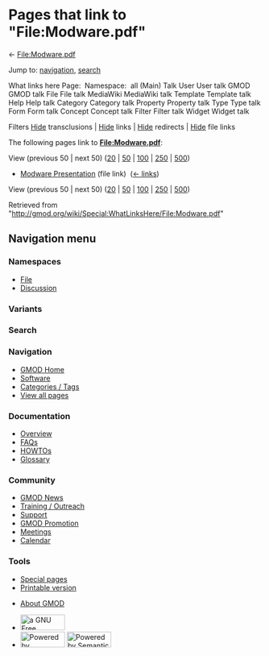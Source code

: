 <div id="mw-page-base" class="noprint">

</div>

<div id="mw-head-base" class="noprint">

</div>

<div id="content" class="mw-body" role="main">

<span id="top"></span>

<div id="mw-js-message" style="display:none;">

</div>



# <span dir="auto">Pages that link to "File:Modware.pdf"</span>

<div id="bodyContent">

<div id="contentSub">

← [File:Modware.pdf](/wiki/File:Modware.pdf "File:Modware.pdf")

</div>

<div id="jump-to-nav" class="mw-jump">

Jump to: [navigation](#mw-navigation), [search](#p-search)

</div>

<div id="mw-content-text">

What links here Page:  Namespace:  all (Main) Talk User User talk GMOD
GMOD talk File File talk MediaWiki MediaWiki talk Template Template talk
Help Help talk Category Category talk Property Property talk Type Type
talk Form Form talk Concept Concept talk Filter Filter talk Widget
Widget talk

Filters
[Hide](/mediawiki/index.php?title=Special:WhatLinksHere/File:Modware.pdf&hidetrans=1 "Special:WhatLinksHere/File:Modware.pdf")
transclusions \|
[Hide](/mediawiki/index.php?title=Special:WhatLinksHere/File:Modware.pdf&hidelinks=1 "Special:WhatLinksHere/File:Modware.pdf")
links \|
[Hide](/mediawiki/index.php?title=Special:WhatLinksHere/File:Modware.pdf&hideredirs=1 "Special:WhatLinksHere/File:Modware.pdf")
redirects \|
[Hide](/mediawiki/index.php?title=Special:WhatLinksHere/File:Modware.pdf&hideimages=1 "Special:WhatLinksHere/File:Modware.pdf")
file links

The following pages link to
**[File:Modware.pdf](/wiki/File:Modware.pdf "File:Modware.pdf")**:

View (previous 50 \| next 50)
([20](/mediawiki/index.php?title=Special:WhatLinksHere/File:Modware.pdf&limit=20 "Special:WhatLinksHere/File:Modware.pdf")
\|
[50](/mediawiki/index.php?title=Special:WhatLinksHere/File:Modware.pdf&limit=50 "Special:WhatLinksHere/File:Modware.pdf")
\|
[100](/mediawiki/index.php?title=Special:WhatLinksHere/File:Modware.pdf&limit=100 "Special:WhatLinksHere/File:Modware.pdf")
\|
[250](/mediawiki/index.php?title=Special:WhatLinksHere/File:Modware.pdf&limit=250 "Special:WhatLinksHere/File:Modware.pdf")
\|
[500](/mediawiki/index.php?title=Special:WhatLinksHere/File:Modware.pdf&limit=500 "Special:WhatLinksHere/File:Modware.pdf"))

- [Modware
  Presentation](/wiki/Modware_Presentation "Modware Presentation") (file
  link) ‎ <span class="mw-whatlinkshere-tools">([←
  links](/mediawiki/index.php?title=Special:WhatLinksHere&target=Modware+Presentation "Special:WhatLinksHere"))</span>

View (previous 50 \| next 50)
([20](/mediawiki/index.php?title=Special:WhatLinksHere/File:Modware.pdf&limit=20 "Special:WhatLinksHere/File:Modware.pdf")
\|
[50](/mediawiki/index.php?title=Special:WhatLinksHere/File:Modware.pdf&limit=50 "Special:WhatLinksHere/File:Modware.pdf")
\|
[100](/mediawiki/index.php?title=Special:WhatLinksHere/File:Modware.pdf&limit=100 "Special:WhatLinksHere/File:Modware.pdf")
\|
[250](/mediawiki/index.php?title=Special:WhatLinksHere/File:Modware.pdf&limit=250 "Special:WhatLinksHere/File:Modware.pdf")
\|
[500](/mediawiki/index.php?title=Special:WhatLinksHere/File:Modware.pdf&limit=500 "Special:WhatLinksHere/File:Modware.pdf"))

</div>

<div class="printfooter">

Retrieved from
"<http://gmod.org/wiki/Special:WhatLinksHere/File:Modware.pdf>"

</div>

<div id="catlinks" class="catlinks catlinks-allhidden">

</div>

<div class="visualClear">

</div>

</div>

</div>

<div id="mw-navigation">

## Navigation menu

<div id="mw-head">



<div id="left-navigation">

<div id="p-namespaces" class="vectorTabs" role="navigation"
aria-labelledby="p-namespaces-label">

### Namespaces

- <span id="ca-nstab-image"><a href="/wiki/File:Modware.pdf" accesskey="c"
  title="View the file page [c]">File</a></span>
- <span id="ca-talk"><a
  href="/mediawiki/index.php?title=File_talk:Modware.pdf&amp;action=edit&amp;redlink=1"
  accesskey="t"
  title="Discussion about the content page [t]">Discussion</a></span>

</div>

<div id="p-variants" class="vectorMenu emptyPortlet" role="navigation"
aria-labelledby="p-variants-label">

### 

### Variants[](#)

<div class="menu">

</div>

</div>

</div>

<div id="right-navigation">





</div>

<div id="p-search" role="search">

### Search

<div id="simpleSearch">

</div>

</div>

</div>

</div>

<div id="mw-panel">

<div id="p-logo" role="banner">

<a href="/wiki/Main_Page"
style="background-image: url(http://gmod.org/images/GMOD-cogs.png);"
title="Visit the main page"></a>

</div>

<div id="p-Navigation" class="portal" role="navigation"
aria-labelledby="p-Navigation-label">

### Navigation

<div class="body">

- <span id="n-GMOD-Home">[GMOD Home](/wiki/Main_Page)</span>
- <span id="n-Software">[Software](/wiki/GMOD_Components)</span>
- <span id="n-Categories-.2F-Tags">[Categories /
  Tags](/wiki/Categories)</span>
- <span id="n-View-all-pages">[View all
  pages](/wiki/Special:AllPages)</span>

</div>

</div>

<div id="p-Documentation" class="portal" role="navigation"
aria-labelledby="p-Documentation-label">

### Documentation

<div class="body">

- <span id="n-Overview">[Overview](/wiki/Overview)</span>
- <span id="n-FAQs">[FAQs](/wiki/Category:FAQ)</span>
- <span id="n-HOWTOs">[HOWTOs](/wiki/Category:HOWTO)</span>
- <span id="n-Glossary">[Glossary](/wiki/Glossary)</span>

</div>

</div>

<div id="p-Community" class="portal" role="navigation"
aria-labelledby="p-Community-label">

### Community

<div class="body">

- <span id="n-GMOD-News">[GMOD News](/wiki/GMOD_News)</span>
- <span id="n-Training-.2F-Outreach">[Training /
  Outreach](/wiki/Training_and_Outreach)</span>
- <span id="n-Support">[Support](/wiki/Support)</span>
- <span id="n-GMOD-Promotion">[GMOD
  Promotion](/wiki/GMOD_Promotion)</span>
- <span id="n-Meetings">[Meetings](/wiki/Meetings)</span>
- <span id="n-Calendar">[Calendar](/wiki/Calendar)</span>

</div>

</div>

<div id="p-tb" class="portal" role="navigation"
aria-labelledby="p-tb-label">

### Tools

<div class="body">

- <span id="t-specialpages"><a href="/wiki/Special:SpecialPages" accesskey="q"
  title="A list of all special pages [q]">Special pages</a></span>
- <span id="t-print"><a
  href="/mediawiki/index.php?title=Special:WhatLinksHere/File:Modware.pdf&amp;printable=yes"
  rel="alternate" accesskey="p"
  title="Printable version of this page [p]">Printable version</a></span>

</div>

</div>

</div>

</div>

<div id="footer" role="contentinfo">

- <span id="footer-places-about">[About
  GMOD](/wiki/GMOD:About "GMOD:About")</span>

<!-- -->

- <span id="footer-copyrightico">[<img src="http://www.gnu.org/graphics/gfdl-logo-small.png" width="88"
  height="31" alt="a GNU Free Documentation License" />](http://www.gnu.org/licenses/fdl-1.3.html)</span>
- <span id="footer-poweredbyico">[<img src="/mediawiki/skins/common/images/poweredby_mediawiki_88x31.png"
  width="88" height="31" alt="Powered by MediaWiki" />](//www.mediawiki.org/)
  [<img
  src="/mediawiki/extensions/SemanticMediaWiki/includes/../resources/images/smw_button.png"
  width="88" height="31" alt="Powered by Semantic MediaWiki" />](https://www.semantic-mediawiki.org/wiki/Semantic_MediaWiki)</span>

<div style="clear:both">

</div>

</div>
